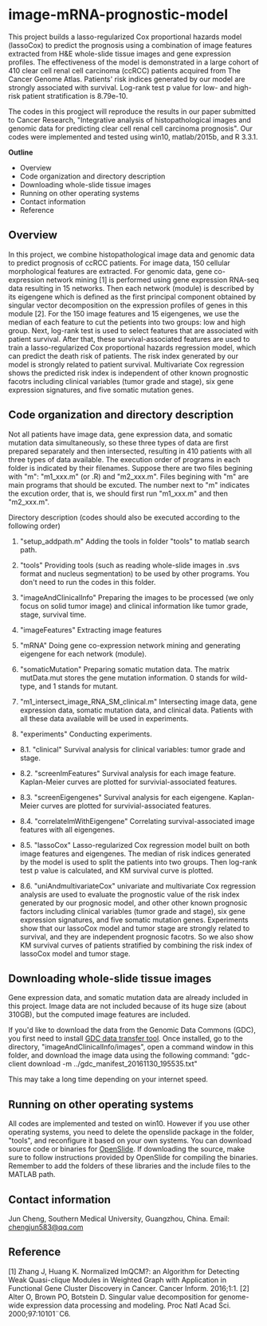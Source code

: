 # image-mRNA-prognostic-model
This project builds a lasso-regularized Cox proportional hazards model (lassoCox) to predict the prognosis using a combination of image features extracted from H&E whole-slide tissue images and gene expression profiles. The effectiveness of the model is demonstrated in a large cohort of 410 clear cell renal cell carcinoma (ccRCC) patients acquired from The Cancer Genome Atlas. Patients' risk indices generated by our model are strongly associated with survival. Log-rank test p value for low- and high-risk patient stratification is 8.79e-10.

The codes in this progject will reproduce the results in our paper submitted to Cancer Research, "Integrative analysis of histopathological images and genomic data for predicting clear cell renal cell carcinoma prognosis". Our codes were implemented and tested using win10, matlab/2015b, and R 3.3.1.

**Outline**
* Overview
* Code organization and directory description
* Downloading whole-slide tissue images
* Running on other operating systems
* Contact information
* Reference

Overview
-----
In this project, we combine histopathological image data and genomic data to predict prognosis of ccRCC patients. For image data, 150 cellular morphological features are extracted. For genomic data, gene co-expression network mining [1] is performed using gene expression RNA-seq data resulting in 15 networks. Then each network (module) is described by its eigengene which is defined as the first principal component obtained by singular vector decomposition on the expression profiles of genes in this module [2]. For the 150 image features and 15 eigengenes, we use the median of each feature to cut the petients into two groups: low and high group. Next, log-rank test is used to select features that are associated with patient survival. After that, these survival-associated features are used to train a lasso-regularized Cox proportional hazards regression model, which can predict the death risk of patients. The risk index generated by our model is strongly related to patient survival. Multivariate Cox regression shows the predicted risk index is independent of other known prognostic facotrs including clinical variables (tumor grade and stage), six gene expression signatures, and five somatic mutation genes.

Code organization and directory description
-----
Not all patients have image data, gene expression data, and somatic mutation data simultaneously, so these three types of data are first prepared separately and then intersected, resulting in 410 patients with all three types of data available. The execution order of programs in each folder is indicated by their filenames. Suppose there are two files begining with "m": "m1_xxx.m" (or .R) and "m2_xxx.m". Files begining with "m" are main programs that should be excuted. The number next to "m" indicates the excution order, that is, we should first run "m1_xxx.m" and then "m2_xxx.m". 

Directory description (codes should also be executed according to the following order)

1. "setup_addpath.m"
Adding the tools in folder "tools" to matlab search path.

2. "tools"
Providing tools (such as reading whole-slide images in .svs format and nucleus segmentation) to be used by other programs. You don't need to run the codes in this folder.

3. "imageAndClinicalInfo"
Preparing the images to be processed (we only focus on solid tumor image) and clinical information like tumor grade, stage, survival time.

4. "imageFeatures"
Extracting image features

5. "mRNA"
Doing gene co-expression network mining and generating eigengene for each network (module).

6. "somaticMutation"
Preparing somatic mutation data. The matrix mutData.mut stores the gene mutation information. 0 stands for wild-type, and 1 stands for mutant.

7. "m1_intersect_image_RNA_SM_clinical.m"
Intersecting image data, gene expression data, somatic mutation data, and clinical data. Patients with all these data available will be used in experiments.
 
8. "experiments"
Conducting experiments.

- 8.1. "clinical"
Survival analysis for clinical variables: tumor grade and stage.

- 8.2. "screenImFeatures"
Survival analysis for each image feature. Kaplan-Meier curves are plotted for survivial-associated features.

- 8.3. "screenEigengenes"
Survival analysis for each eigengene. Kaplan-Meier curves are plotted for survivial-associated features.

- 8.4. "correlateImWithEigengene"
Correlating survival-associated image features with all eigengenes.

- 8.5. "lassoCox"
Lasso-regularized Cox regression model built on both image features and eigengenes. The median of risk indices generated by the model is used to split the patients into two groups. Then log-rank test p value is calculated, and KM survival curve is plotted.

- 8.6. "uniAndmultivariateCox"
univariate and multivariate Cox regression analysis are used to evaluate the prognostic value of the risk index generated by our prognosic model, and other other known prognosic factors including clinical variables (tumor grade and stage), six gene expression signatures, and five somatic mutation genes. Experiments show that our lassoCox model and tumor stage are strongly related to survival, and they are independent prognosic facotrs. So we also show KM survival curves of patients stratified by combining the risk index of lassoCox model and tumor stage.


Downloading whole-slide tissue images
-----
Gene expression data, and somatic mutation data are already included in this project. Image data are not included because of its huge size (about 310GB), but the computed image features are included.

If you'd like to download the data from the Genomic Data Commons (GDC), you first need to install [GDC data transfer tool](https://gdc.cancer.gov/access-data/gdc-data-transfer-tool). Once installed, go to the directory, "imageAndClinicalInfo/images", open a command window in this folder, and download the image data using the following command: 
"gdc-client download -m ../gdc_manifest_20161130_195535.txt"

This may take a long time depending on your internet speed.

Running on other operating systems
-----
All codes are implemented and tested on win10. However if you use other operating systems, you need to delete the openslide package in the folder, "tools", and reconfigure it based on your own systems. You can download source code or binaries for [OpenSlide](http://openslide.org/download/). If downloading the source, make sure to follow instructions provided by OpenSlide for compiling the binaries. Remember to add the folders of these libraries and the include files to the MATLAB path.

Contact information
-----
Jun Cheng, Southern Medical University, Guangzhou, China. Email: chengjun583@qq.com

Reference
---
[1] Zhang J, Huang K. Normalized lmQCM?: an Algorithm for Detecting Weak Quasi-clique Modules in Weighted Graph with Application in Functional Gene Cluster Discovery in Cancer. Cancer Inform. 2016;1:1. 
[2] Alter O, Brown PO, Botstein D. Singular value decomposition for genome-wide expression data processing and modeling. Proc Natl Acad Sci. 2000;97:10101¨C6.

